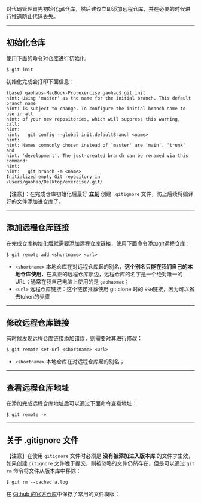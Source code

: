 对代码管理首先初始化git仓库，然后建议立即添加远程仓库，并在必要的时候进行推送防止代码丢失。

---
## 初始化仓库

使用下面的命令对仓库进行初始化:
```shell
$ git init
```

初始化完成会打印下面信息：
```shell
(base) gaohaos-MacBook-Pro:exercise gaohao$ git init
hint: Using 'master' as the name for the initial branch. This default branch name
hint: is subject to change. To configure the initial branch name to use in all
hint: of your new repositories, which will suppress this warning, call:
hint: 
hint: 	git config --global init.defaultBranch <name>
hint: 
hint: Names commonly chosen instead of 'master' are 'main', 'trunk' and
hint: 'development'. The just-created branch can be renamed via this command:
hint: 
hint: 	git branch -m <name>
Initialized empty Git repository in /Users/gaohao/Desktop/exercise/.git/
```

【注意】：在完成仓库初始化后最好 **立刻** 创建 `.gitignore` 文件，防止后续将编译好的文件添加进仓库了。

---
## 添加远程仓库链接

在完成仓库初始化后就需要添加远程仓库链接，使用下面命令添加git远程仓库：
```shell
$ git remote add <shortname> <url>
```

* `<shortname>` 本地仓库在对远程仓库起的别名，**这个别名只能在我们自己的本地仓库使用**，在真正的远程仓库那边，远程仓库的名字是一个绝对唯一的URL；通常在我自己电脑上使用的是 `gaohaomac`；
* `<url>` 远程仓库链接：这个链接推荐使用 git clone 时的 `SSH`链接，因为可以省去token的步骤

---
## 修改远程仓库链接

有时候发现远程仓库链接添加错误，则需要对其进行修改：
```shell
$ git remote set-url <shortname> <url>
```
* `<shortname>` 本地仓库在对远程仓库起的别名；

---
## 查看远程仓库地址

在添加完成远程仓库地址后可以通过下面命令查看地址：
```shell
$ git remote -v
```

---

## 关于 .gitignore 文件

【注意】在使用 `gitignore` 文件时必须是 **没有被添加进入版本库** 的文件才生效，如果创建 `gitignore` 文件晚于提交，则被忽略的文件仍然存在，但是可以通过 `git rm` 命令将文件从版本库中移除：
```shell
$ git rm --cached a.log
```

在 [Github 的官方仓库](https://github.com/github/gitignore)中保存了常用的文件模版：